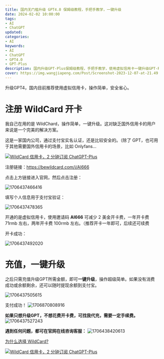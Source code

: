 ```yaml
---
title: 国内无门槛升级 GPT4.0 保姆级教程，手把手教学，一键升级
date: 2024-02-02 10:00:00
tags: 
- AI
- ChatGPT
updated:
categories:
- AI
keywords:
- AI
- ChatGPT
- GPT4.0
- GPT-Plus
description: 国内升级GPT-Plus保姆级教程，手把手教学，使用虚拟信用卡一键升级GPT-Plus，也可用于Onlyfans等场景，GPT升级可代充
cover: https://img.wangjiapeng.com/Post/Screenshot-2023-12-07-at-21.49.37.png
---
```


升级GPT4，国内目前推荐使用虚拟信用卡，操作简单，安全省心。

# 注册 WildCard 开卡

我自己在用的是 WildChard，操作简单，一键升级。这对缺乏国外信用卡的用户来说是一个完美的解决方案。

这是一家国内公司，通过支付宝实名认证，还是比较安全的。（除了 GPT，也可用于其他需要国外信用卡的场景，比如 Onlyfans...

[![WildCard 信用卡，2 分钟订阅 ChatGPT-Plus](https://img.wangjiapeng.com/Post/1706437617058.webp)](https://bewildcard.com/i/AI666)

注册链接：https://bewildcard.com/i/AI666

点击上方链接进入官网，然后点击注册：

![1706437466416](https://img.wangjiapeng.com/Post/1706437466416.webp)

填写个人信息用于支付宝验证：

![1706437478365](https://img.wangjiapeng.com/Post/1706437478365.webp)

开通的是虚拟信用卡，使用邀请码 **AI666** 可减少 2 美金开卡费，一年开卡费 71rmb 左右，两年开卡费 100rmb 左右。（推荐开卡一年即可，后续还可续费

开卡成功：

![1706437492020](https://img.wangjiapeng.com/Post/1706437492020.webp)

# 充值，一键升级

之后只需充值升级GPT所需金额，即可**一键升级**，操作超级简单。如果没有消费成功或余额剩余，还可以随时提现余额到支付宝。

![1706437505615](https://img.wangjiapeng.com/Post/1706437505615.webp)

支付成功！
![1706870808916](https://img.wangjiapeng.com/Post/1706870808916.webp)

**如果只想升级GPT，不想花费开卡费，可找我代充，需要一定手续费。**
![1706437527243](https://img.wangjiapeng.com/Post/1706437527243.webp)

**遇到任何问题，都可在官网在线咨询客服：**
![1706438420613](https://img.wangjiapeng.com/Post/1706438420613.webp)

[为什么选择 WildCard?](https://www.wangjiapeng.com/2024/01/27/ai/wildcard/)

[![WildCard 信用卡，2 分钟订阅 ChatGPT-Plus](https://img.wangjiapeng.com/Post/1706437617058.webp)](https://bewildcard.com/i/AI666)